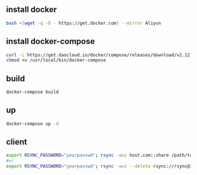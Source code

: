## install docker
```bash
bash <(wget -q -O - https://get.docker.com) --mirror Aliyun
```

## install docker-compose
```bash
curl -L https://get.daocloud.io/docker/compose/releases/download/v2.12.2/docker-compose-`uname -s`-`uname -m` > /usr/local/bin/docker-compose
chmod +x /usr/local/bin/docker-compose
```

## build
```bash
docker-compose build
```

## up
```bash
docker-compose up -d
```

## client
```bash
export RSYNC_PASSWORD="yourpasswd"; rsync -avz host.com::share /path/to/folder
#or
export RSYNC_PASSWORD="yourpasswd"; rsync -avz --delete rsync://rsync@ip_addr/share/sdk ftp/
```
